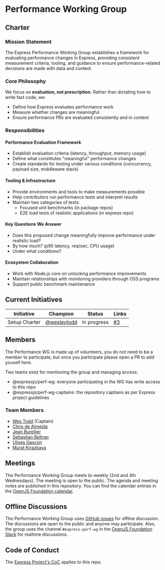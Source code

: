 # Performance Working Group

## Charter

### Mission Statement
The Express Performance Working Group establishes a framework for evaluating performance changes in Express, providing consistent measurement criteria, tooling, and guidance to ensure performance-related decisions are made with data and context.

### Core Philosophy
We focus on **evaluation, not prescription**. Rather than dictating how to write fast code, we:
- Define how Express evaluates performance work
- Measure whether changes are meaningful
- Ensure performance PRs are evaluated consistently and in context

### Responsibilities

#### Performance Evaluation Framework
- Establish evaluation criteria (latency, throughput, memory usage)
- Define what constitutes "meaningful" performance changes
- Create standards for testing under various conditions (concurrency, payload size, middleware stack)

#### Tooling & Infrastructure
- Provide environments and tools to make measurements possible
- Help contributors run performance tests and interpret results
- Maintain two categories of tests:
  - Focused unit benchmarks (in package repos)
  - E2E load tests of realistic applications (in express repo)

#### Key Questions We Answer
- Does this proposed change meaningfully improve performance under realistic load?
- By how much? (p95 latency, req/sec, CPU usage)
- Under what conditions?

#### Ecosystem Collaboration
- Work with Node.js core on unlocking performance improvements
- Maintain relationships with monitoring providers through OSS programs
- Support public benchmark maintenance

## Current Initiatives

| Initiative | Champion | Status | Links |
|------------|----------|--------|-------|
| Setup Charter | [@wesleytodd](https://github.com/wesleytodd) | In progress | [#3](https://github.com/expressjs/perf-wg/issues/3) |

## Members

The Performance WG is made up of volunteers, you do not need to be a member to participate, but once you participate
please open a PR to add youself here.

Two teams exist for mentioning the group and managing access:

- @expressjs/perf-wg: everyone participating in the WG has write access to this repo
- @expressjs/perf-wg-captains: the repository captians as per Express project guidelines

### Team Members

- [Wes Todd](https://github.com/wesleytodd) (Captain)
- [Chris de Almeida](https://github.com/ctcpip)
- [Jean Burellier](https://github.com/sheplu)
- [Sebastian Beltran](https://github.com/bjohansebas)
- [Ulises Gascón](https://github.com/ulisesGascon)
- [Murat Kirazkaya](https://github.com/GroophyLifefor)

## Meetings

The Performance Working Group meets bi-weekly (2nd and 4th Wednesdays). The meeting is open to the public. The agenda and meeting notes
are published in this repository. You can find the calendar entries in the [OpenJS Foundation calendar](https://openjsf.org/collaboration).

## Offline Discussions

The Performance Working Group uses [GitHub issues](https://github.com/expressjs/perf-wg/issues) for offline discussion.
The discussions are open to the public and anyone may participate. Also, the group uses the channel `#express-perf-wg`
in the [OpenJS Foundation Slack](https://openjsf.org/collaboration) for realtime discussions.

## Code of Conduct

The [Express Project's CoC](https://github.com/expressjs/.github/blob/master/CODE_OF_CONDUCT.md) applies to this repo.

